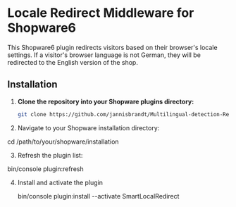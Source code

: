 # Locale Redirect Middleware for Shopware6

This Shopware6 plugin redirects visitors based on their browser's locale settings. If a visitor's browser language is not German, they will be redirected to the English version of the shop.

## Installation

1. **Clone the repository into your Shopware plugins directory:**

   ```sh
   git clone https://github.com/jannisbrandt/Multilingual-detection-Redirection-Shopware-6
   

2. Navigate to your Shopware installation directory:

cd /path/to/your/shopware/installation

3. Refresh the plugin list:

bin/console plugin:refresh

4. Install and activate the plugin

   bin/console plugin:install --activate SmartLocalRedirect
